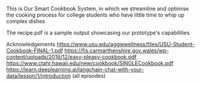 This is Our Smart Cookbook System, in which we streamline and optimise the cooking process for college students who have little
time to whip up complex dishes


The recipe.pdf is a sample output showcasing our prototype's capabilities

Acknowledgements
https://www.usu.edu/aggiewellness/files/USU-Student-Cookbook-FINAL-1.pdf
https://fis.carmarthenshire.gov.wales/wp-content/uploads/2018/12/easy-pleasy-cookbook.pdf
https://www.ctahr.hawaii.edu/new/cookbook/SINGLECookbook.pdf
https://learn.deeplearning.ai/langchain-chat-with-your-data/lesson/1/introduction (all episodes)
